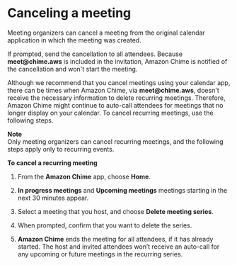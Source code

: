 # Canceling a meeting<a name="cancel-meeting"></a>

Meeting organizers can cancel a meeting from the original calendar application in which the meeting was created\.

If prompted, send the cancellation to all attendees\. Because **meet@chime\.aws** is included in the invitation, Amazon Chime is notified of the cancellation and won't start the meeting\.

Although we recommend that you cancel meetings using your calendar app, there can be times when Amazon Chime, via **meet@chime\.aws**, doesn't receive the necessary information to delete recurring meetings\. Therefore, Amazon Chime might continue to auto\-call attendees for meetings that no longer display on your calendar\. To cancel recurring meetings, use the following steps\.

**Note**  
Only meeting organizers can cancel recurring meetings, and the following steps apply only to recurring events\.

**To cancel a recurring meeting**

1. From the **Amazon Chime** app, choose **Home**\.

1. **In progress meetings** and **Upcoming meetings** meetings starting in the next 30 minutes appear\.

1. Select a meeting that you host, and choose **Delete meeting series**\.

1. When prompted, confirm that you want to delete the series\.

1. **Amazon Chime** ends the meeting for all attendees, if it has already started\. The host and invited attendees won’t receive an auto\-call for any upcoming or future meetings in the recurring series\.